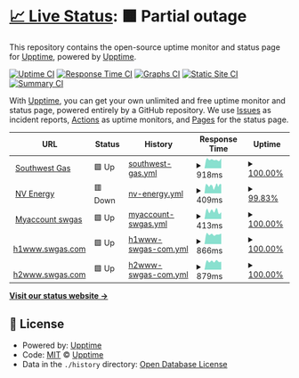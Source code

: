 # [📈 Live Status](https://demo.upptime.js.org): <!--live status--> **🟧 Partial outage**

This repository contains the open-source uptime monitor and status page for [Upptime](https://upptime.js.org), powered by [Upptime](https://github.com/upptime/upptime).

[![Uptime CI](https://github.com/ajshastri/musical-waffle/workflows/Uptime%20CI/badge.svg)](https://github.com/ajshastri/musical-waffle/actions?query=workflow%3A%22Uptime+CI%22)
[![Response Time CI](https://github.com/ajshastri/musical-waffle/workflows/Response%20Time%20CI/badge.svg)](https://github.com/ajshastri/musical-waffle/actions?query=workflow%3A%22Response+Time+CI%22)
[![Graphs CI](https://github.com/ajshastri/musical-waffle/workflows/Graphs%20CI/badge.svg)](https://github.com/ajshastri/musical-waffle/actions?query=workflow%3A%22Graphs+CI%22)
[![Static Site CI](https://github.com/ajshastri/musical-waffle/workflows/Static%20Site%20CI/badge.svg)](https://github.com/ajshastri/musical-waffle/actions?query=workflow%3A%22Static+Site+CI%22)
[![Summary CI](https://github.com/ajshastri/musical-waffle/workflows/Summary%20CI/badge.svg)](https://github.com/ajshastri/musical-waffle/actions?query=workflow%3A%22Summary+CI%22)

With [Upptime](https://upptime.js.org), you can get your own unlimited and free uptime monitor and status page, powered entirely by a GitHub repository. We use [Issues](https://github.com/upptime/upptime/issues) as incident reports, [Actions](https://github.com/ajshastri/musical-waffle/actions) as uptime monitors, and [Pages](https://demo.upptime.js.org) for the status page.

<!--start: status pages-->
<!-- This summary is generated by Upptime (https://github.com/upptime/upptime) -->
<!-- Do not edit this manually, your changes will be overwritten -->
<!-- prettier-ignore -->
| URL | Status | History | Response Time | Uptime |
| --- | ------ | ------- | ------------- | ------ |
| <img alt="" src="https://icons.duckduckgo.com/ip3/www.swgas.com.ico" height="13"> [Southwest Gas](https://www.swgas.com) | 🟩 Up | [southwest-gas.yml](https://github.com/ajshastri/musical-waffle/commits/HEAD/history/southwest-gas.yml) | <details><summary><img alt="Response time graph" src="./graphs/southwest-gas/response-time-week.png" height="20"> 918ms</summary><br><a href="https://ajshastri.github.io/musical-waffle/history/southwest-gas"><img alt="Response time 741" src="https://img.shields.io/endpoint?url=https%3A%2F%2Fraw.githubusercontent.com%2Fajshastri%2Fmusical-waffle%2FHEAD%2Fapi%2Fsouthwest-gas%2Fresponse-time.json"></a><br><a href="https://ajshastri.github.io/musical-waffle/history/southwest-gas"><img alt="24-hour response time 1041" src="https://img.shields.io/endpoint?url=https%3A%2F%2Fraw.githubusercontent.com%2Fajshastri%2Fmusical-waffle%2FHEAD%2Fapi%2Fsouthwest-gas%2Fresponse-time-day.json"></a><br><a href="https://ajshastri.github.io/musical-waffle/history/southwest-gas"><img alt="7-day response time 918" src="https://img.shields.io/endpoint?url=https%3A%2F%2Fraw.githubusercontent.com%2Fajshastri%2Fmusical-waffle%2FHEAD%2Fapi%2Fsouthwest-gas%2Fresponse-time-week.json"></a><br><a href="https://ajshastri.github.io/musical-waffle/history/southwest-gas"><img alt="30-day response time 870" src="https://img.shields.io/endpoint?url=https%3A%2F%2Fraw.githubusercontent.com%2Fajshastri%2Fmusical-waffle%2FHEAD%2Fapi%2Fsouthwest-gas%2Fresponse-time-month.json"></a><br><a href="https://ajshastri.github.io/musical-waffle/history/southwest-gas"><img alt="1-year response time 731" src="https://img.shields.io/endpoint?url=https%3A%2F%2Fraw.githubusercontent.com%2Fajshastri%2Fmusical-waffle%2FHEAD%2Fapi%2Fsouthwest-gas%2Fresponse-time-year.json"></a></details> | <details><summary><a href="https://ajshastri.github.io/musical-waffle/history/southwest-gas">100.00%</a></summary><a href="https://ajshastri.github.io/musical-waffle/history/southwest-gas"><img alt="All-time uptime 99.97%" src="https://img.shields.io/endpoint?url=https%3A%2F%2Fraw.githubusercontent.com%2Fajshastri%2Fmusical-waffle%2FHEAD%2Fapi%2Fsouthwest-gas%2Fuptime.json"></a><br><a href="https://ajshastri.github.io/musical-waffle/history/southwest-gas"><img alt="24-hour uptime 100.00%" src="https://img.shields.io/endpoint?url=https%3A%2F%2Fraw.githubusercontent.com%2Fajshastri%2Fmusical-waffle%2FHEAD%2Fapi%2Fsouthwest-gas%2Fuptime-day.json"></a><br><a href="https://ajshastri.github.io/musical-waffle/history/southwest-gas"><img alt="7-day uptime 100.00%" src="https://img.shields.io/endpoint?url=https%3A%2F%2Fraw.githubusercontent.com%2Fajshastri%2Fmusical-waffle%2FHEAD%2Fapi%2Fsouthwest-gas%2Fuptime-week.json"></a><br><a href="https://ajshastri.github.io/musical-waffle/history/southwest-gas"><img alt="30-day uptime 100.00%" src="https://img.shields.io/endpoint?url=https%3A%2F%2Fraw.githubusercontent.com%2Fajshastri%2Fmusical-waffle%2FHEAD%2Fapi%2Fsouthwest-gas%2Fuptime-month.json"></a><br><a href="https://ajshastri.github.io/musical-waffle/history/southwest-gas"><img alt="1-year uptime 99.98%" src="https://img.shields.io/endpoint?url=https%3A%2F%2Fraw.githubusercontent.com%2Fajshastri%2Fmusical-waffle%2FHEAD%2Fapi%2Fsouthwest-gas%2Fuptime-year.json"></a></details>
| <img alt="" src="https://icons.duckduckgo.com/ip3/www.nvenergy.com.ico" height="13"> [NV Energy](https://www.nvenergy.com) | 🟥 Down | [nv-energy.yml](https://github.com/ajshastri/musical-waffle/commits/HEAD/history/nv-energy.yml) | <details><summary><img alt="Response time graph" src="./graphs/nv-energy/response-time-week.png" height="20"> 409ms</summary><br><a href="https://ajshastri.github.io/musical-waffle/history/nv-energy"><img alt="Response time 383" src="https://img.shields.io/endpoint?url=https%3A%2F%2Fraw.githubusercontent.com%2Fajshastri%2Fmusical-waffle%2FHEAD%2Fapi%2Fnv-energy%2Fresponse-time.json"></a><br><a href="https://ajshastri.github.io/musical-waffle/history/nv-energy"><img alt="24-hour response time 482" src="https://img.shields.io/endpoint?url=https%3A%2F%2Fraw.githubusercontent.com%2Fajshastri%2Fmusical-waffle%2FHEAD%2Fapi%2Fnv-energy%2Fresponse-time-day.json"></a><br><a href="https://ajshastri.github.io/musical-waffle/history/nv-energy"><img alt="7-day response time 409" src="https://img.shields.io/endpoint?url=https%3A%2F%2Fraw.githubusercontent.com%2Fajshastri%2Fmusical-waffle%2FHEAD%2Fapi%2Fnv-energy%2Fresponse-time-week.json"></a><br><a href="https://ajshastri.github.io/musical-waffle/history/nv-energy"><img alt="30-day response time 399" src="https://img.shields.io/endpoint?url=https%3A%2F%2Fraw.githubusercontent.com%2Fajshastri%2Fmusical-waffle%2FHEAD%2Fapi%2Fnv-energy%2Fresponse-time-month.json"></a><br><a href="https://ajshastri.github.io/musical-waffle/history/nv-energy"><img alt="1-year response time 363" src="https://img.shields.io/endpoint?url=https%3A%2F%2Fraw.githubusercontent.com%2Fajshastri%2Fmusical-waffle%2FHEAD%2Fapi%2Fnv-energy%2Fresponse-time-year.json"></a></details> | <details><summary><a href="https://ajshastri.github.io/musical-waffle/history/nv-energy">99.83%</a></summary><a href="https://ajshastri.github.io/musical-waffle/history/nv-energy"><img alt="All-time uptime 99.90%" src="https://img.shields.io/endpoint?url=https%3A%2F%2Fraw.githubusercontent.com%2Fajshastri%2Fmusical-waffle%2FHEAD%2Fapi%2Fnv-energy%2Fuptime.json"></a><br><a href="https://ajshastri.github.io/musical-waffle/history/nv-energy"><img alt="24-hour uptime 99.99%" src="https://img.shields.io/endpoint?url=https%3A%2F%2Fraw.githubusercontent.com%2Fajshastri%2Fmusical-waffle%2FHEAD%2Fapi%2Fnv-energy%2Fuptime-day.json"></a><br><a href="https://ajshastri.github.io/musical-waffle/history/nv-energy"><img alt="7-day uptime 99.83%" src="https://img.shields.io/endpoint?url=https%3A%2F%2Fraw.githubusercontent.com%2Fajshastri%2Fmusical-waffle%2FHEAD%2Fapi%2Fnv-energy%2Fuptime-week.json"></a><br><a href="https://ajshastri.github.io/musical-waffle/history/nv-energy"><img alt="30-day uptime 99.92%" src="https://img.shields.io/endpoint?url=https%3A%2F%2Fraw.githubusercontent.com%2Fajshastri%2Fmusical-waffle%2FHEAD%2Fapi%2Fnv-energy%2Fuptime-month.json"></a><br><a href="https://ajshastri.github.io/musical-waffle/history/nv-energy"><img alt="1-year uptime 99.82%" src="https://img.shields.io/endpoint?url=https%3A%2F%2Fraw.githubusercontent.com%2Fajshastri%2Fmusical-waffle%2FHEAD%2Fapi%2Fnv-energy%2Fuptime-year.json"></a></details>
| <img alt="" src="https://icons.duckduckgo.com/ip3/myaccount.swgas.com.ico" height="13"> [Myaccount swgas](https://myaccount.swgas.com) | 🟩 Up | [myaccount-swgas.yml](https://github.com/ajshastri/musical-waffle/commits/HEAD/history/myaccount-swgas.yml) | <details><summary><img alt="Response time graph" src="./graphs/myaccount-swgas/response-time-week.png" height="20"> 413ms</summary><br><a href="https://ajshastri.github.io/musical-waffle/history/myaccount-swgas"><img alt="Response time 360" src="https://img.shields.io/endpoint?url=https%3A%2F%2Fraw.githubusercontent.com%2Fajshastri%2Fmusical-waffle%2FHEAD%2Fapi%2Fmyaccount-swgas%2Fresponse-time.json"></a><br><a href="https://ajshastri.github.io/musical-waffle/history/myaccount-swgas"><img alt="24-hour response time 352" src="https://img.shields.io/endpoint?url=https%3A%2F%2Fraw.githubusercontent.com%2Fajshastri%2Fmusical-waffle%2FHEAD%2Fapi%2Fmyaccount-swgas%2Fresponse-time-day.json"></a><br><a href="https://ajshastri.github.io/musical-waffle/history/myaccount-swgas"><img alt="7-day response time 413" src="https://img.shields.io/endpoint?url=https%3A%2F%2Fraw.githubusercontent.com%2Fajshastri%2Fmusical-waffle%2FHEAD%2Fapi%2Fmyaccount-swgas%2Fresponse-time-week.json"></a><br><a href="https://ajshastri.github.io/musical-waffle/history/myaccount-swgas"><img alt="30-day response time 402" src="https://img.shields.io/endpoint?url=https%3A%2F%2Fraw.githubusercontent.com%2Fajshastri%2Fmusical-waffle%2FHEAD%2Fapi%2Fmyaccount-swgas%2Fresponse-time-month.json"></a><br><a href="https://ajshastri.github.io/musical-waffle/history/myaccount-swgas"><img alt="1-year response time 365" src="https://img.shields.io/endpoint?url=https%3A%2F%2Fraw.githubusercontent.com%2Fajshastri%2Fmusical-waffle%2FHEAD%2Fapi%2Fmyaccount-swgas%2Fresponse-time-year.json"></a></details> | <details><summary><a href="https://ajshastri.github.io/musical-waffle/history/myaccount-swgas">100.00%</a></summary><a href="https://ajshastri.github.io/musical-waffle/history/myaccount-swgas"><img alt="All-time uptime 99.97%" src="https://img.shields.io/endpoint?url=https%3A%2F%2Fraw.githubusercontent.com%2Fajshastri%2Fmusical-waffle%2FHEAD%2Fapi%2Fmyaccount-swgas%2Fuptime.json"></a><br><a href="https://ajshastri.github.io/musical-waffle/history/myaccount-swgas"><img alt="24-hour uptime 100.00%" src="https://img.shields.io/endpoint?url=https%3A%2F%2Fraw.githubusercontent.com%2Fajshastri%2Fmusical-waffle%2FHEAD%2Fapi%2Fmyaccount-swgas%2Fuptime-day.json"></a><br><a href="https://ajshastri.github.io/musical-waffle/history/myaccount-swgas"><img alt="7-day uptime 100.00%" src="https://img.shields.io/endpoint?url=https%3A%2F%2Fraw.githubusercontent.com%2Fajshastri%2Fmusical-waffle%2FHEAD%2Fapi%2Fmyaccount-swgas%2Fuptime-week.json"></a><br><a href="https://ajshastri.github.io/musical-waffle/history/myaccount-swgas"><img alt="30-day uptime 100.00%" src="https://img.shields.io/endpoint?url=https%3A%2F%2Fraw.githubusercontent.com%2Fajshastri%2Fmusical-waffle%2FHEAD%2Fapi%2Fmyaccount-swgas%2Fuptime-month.json"></a><br><a href="https://ajshastri.github.io/musical-waffle/history/myaccount-swgas"><img alt="1-year uptime 99.97%" src="https://img.shields.io/endpoint?url=https%3A%2F%2Fraw.githubusercontent.com%2Fajshastri%2Fmusical-waffle%2FHEAD%2Fapi%2Fmyaccount-swgas%2Fuptime-year.json"></a></details>
| <img alt="" src="https://icons.duckduckgo.com/ip3/h1www.swgas.com.ico" height="13"> [h1www.swgas.com](https://h1www.swgas.com) | 🟩 Up | [h1www-swgas-com.yml](https://github.com/ajshastri/musical-waffle/commits/HEAD/history/h1www-swgas-com.yml) | <details><summary><img alt="Response time graph" src="./graphs/h1www-swgas-com/response-time-week.png" height="20"> 866ms</summary><br><a href="https://ajshastri.github.io/musical-waffle/history/h1www-swgas-com"><img alt="Response time 732" src="https://img.shields.io/endpoint?url=https%3A%2F%2Fraw.githubusercontent.com%2Fajshastri%2Fmusical-waffle%2FHEAD%2Fapi%2Fh1www-swgas-com%2Fresponse-time.json"></a><br><a href="https://ajshastri.github.io/musical-waffle/history/h1www-swgas-com"><img alt="24-hour response time 935" src="https://img.shields.io/endpoint?url=https%3A%2F%2Fraw.githubusercontent.com%2Fajshastri%2Fmusical-waffle%2FHEAD%2Fapi%2Fh1www-swgas-com%2Fresponse-time-day.json"></a><br><a href="https://ajshastri.github.io/musical-waffle/history/h1www-swgas-com"><img alt="7-day response time 866" src="https://img.shields.io/endpoint?url=https%3A%2F%2Fraw.githubusercontent.com%2Fajshastri%2Fmusical-waffle%2FHEAD%2Fapi%2Fh1www-swgas-com%2Fresponse-time-week.json"></a><br><a href="https://ajshastri.github.io/musical-waffle/history/h1www-swgas-com"><img alt="30-day response time 802" src="https://img.shields.io/endpoint?url=https%3A%2F%2Fraw.githubusercontent.com%2Fajshastri%2Fmusical-waffle%2FHEAD%2Fapi%2Fh1www-swgas-com%2Fresponse-time-month.json"></a><br><a href="https://ajshastri.github.io/musical-waffle/history/h1www-swgas-com"><img alt="1-year response time 720" src="https://img.shields.io/endpoint?url=https%3A%2F%2Fraw.githubusercontent.com%2Fajshastri%2Fmusical-waffle%2FHEAD%2Fapi%2Fh1www-swgas-com%2Fresponse-time-year.json"></a></details> | <details><summary><a href="https://ajshastri.github.io/musical-waffle/history/h1www-swgas-com">100.00%</a></summary><a href="https://ajshastri.github.io/musical-waffle/history/h1www-swgas-com"><img alt="All-time uptime 99.50%" src="https://img.shields.io/endpoint?url=https%3A%2F%2Fraw.githubusercontent.com%2Fajshastri%2Fmusical-waffle%2FHEAD%2Fapi%2Fh1www-swgas-com%2Fuptime.json"></a><br><a href="https://ajshastri.github.io/musical-waffle/history/h1www-swgas-com"><img alt="24-hour uptime 100.00%" src="https://img.shields.io/endpoint?url=https%3A%2F%2Fraw.githubusercontent.com%2Fajshastri%2Fmusical-waffle%2FHEAD%2Fapi%2Fh1www-swgas-com%2Fuptime-day.json"></a><br><a href="https://ajshastri.github.io/musical-waffle/history/h1www-swgas-com"><img alt="7-day uptime 100.00%" src="https://img.shields.io/endpoint?url=https%3A%2F%2Fraw.githubusercontent.com%2Fajshastri%2Fmusical-waffle%2FHEAD%2Fapi%2Fh1www-swgas-com%2Fuptime-week.json"></a><br><a href="https://ajshastri.github.io/musical-waffle/history/h1www-swgas-com"><img alt="30-day uptime 100.00%" src="https://img.shields.io/endpoint?url=https%3A%2F%2Fraw.githubusercontent.com%2Fajshastri%2Fmusical-waffle%2FHEAD%2Fapi%2Fh1www-swgas-com%2Fuptime-month.json"></a><br><a href="https://ajshastri.github.io/musical-waffle/history/h1www-swgas-com"><img alt="1-year uptime 99.95%" src="https://img.shields.io/endpoint?url=https%3A%2F%2Fraw.githubusercontent.com%2Fajshastri%2Fmusical-waffle%2FHEAD%2Fapi%2Fh1www-swgas-com%2Fuptime-year.json"></a></details>
| <img alt="" src="https://icons.duckduckgo.com/ip3/h2www.swgas.com.ico" height="13"> [h2www.swgas.com](https://h2www.swgas.com) | 🟩 Up | [h2www-swgas-com.yml](https://github.com/ajshastri/musical-waffle/commits/HEAD/history/h2www-swgas-com.yml) | <details><summary><img alt="Response time graph" src="./graphs/h2www-swgas-com/response-time-week.png" height="20"> 879ms</summary><br><a href="https://ajshastri.github.io/musical-waffle/history/h2www-swgas-com"><img alt="Response time 730" src="https://img.shields.io/endpoint?url=https%3A%2F%2Fraw.githubusercontent.com%2Fajshastri%2Fmusical-waffle%2FHEAD%2Fapi%2Fh2www-swgas-com%2Fresponse-time.json"></a><br><a href="https://ajshastri.github.io/musical-waffle/history/h2www-swgas-com"><img alt="24-hour response time 838" src="https://img.shields.io/endpoint?url=https%3A%2F%2Fraw.githubusercontent.com%2Fajshastri%2Fmusical-waffle%2FHEAD%2Fapi%2Fh2www-swgas-com%2Fresponse-time-day.json"></a><br><a href="https://ajshastri.github.io/musical-waffle/history/h2www-swgas-com"><img alt="7-day response time 879" src="https://img.shields.io/endpoint?url=https%3A%2F%2Fraw.githubusercontent.com%2Fajshastri%2Fmusical-waffle%2FHEAD%2Fapi%2Fh2www-swgas-com%2Fresponse-time-week.json"></a><br><a href="https://ajshastri.github.io/musical-waffle/history/h2www-swgas-com"><img alt="30-day response time 875" src="https://img.shields.io/endpoint?url=https%3A%2F%2Fraw.githubusercontent.com%2Fajshastri%2Fmusical-waffle%2FHEAD%2Fapi%2Fh2www-swgas-com%2Fresponse-time-month.json"></a><br><a href="https://ajshastri.github.io/musical-waffle/history/h2www-swgas-com"><img alt="1-year response time 719" src="https://img.shields.io/endpoint?url=https%3A%2F%2Fraw.githubusercontent.com%2Fajshastri%2Fmusical-waffle%2FHEAD%2Fapi%2Fh2www-swgas-com%2Fresponse-time-year.json"></a></details> | <details><summary><a href="https://ajshastri.github.io/musical-waffle/history/h2www-swgas-com">100.00%</a></summary><a href="https://ajshastri.github.io/musical-waffle/history/h2www-swgas-com"><img alt="All-time uptime 99.86%" src="https://img.shields.io/endpoint?url=https%3A%2F%2Fraw.githubusercontent.com%2Fajshastri%2Fmusical-waffle%2FHEAD%2Fapi%2Fh2www-swgas-com%2Fuptime.json"></a><br><a href="https://ajshastri.github.io/musical-waffle/history/h2www-swgas-com"><img alt="24-hour uptime 100.00%" src="https://img.shields.io/endpoint?url=https%3A%2F%2Fraw.githubusercontent.com%2Fajshastri%2Fmusical-waffle%2FHEAD%2Fapi%2Fh2www-swgas-com%2Fuptime-day.json"></a><br><a href="https://ajshastri.github.io/musical-waffle/history/h2www-swgas-com"><img alt="7-day uptime 100.00%" src="https://img.shields.io/endpoint?url=https%3A%2F%2Fraw.githubusercontent.com%2Fajshastri%2Fmusical-waffle%2FHEAD%2Fapi%2Fh2www-swgas-com%2Fuptime-week.json"></a><br><a href="https://ajshastri.github.io/musical-waffle/history/h2www-swgas-com"><img alt="30-day uptime 100.00%" src="https://img.shields.io/endpoint?url=https%3A%2F%2Fraw.githubusercontent.com%2Fajshastri%2Fmusical-waffle%2FHEAD%2Fapi%2Fh2www-swgas-com%2Fuptime-month.json"></a><br><a href="https://ajshastri.github.io/musical-waffle/history/h2www-swgas-com"><img alt="1-year uptime 99.83%" src="https://img.shields.io/endpoint?url=https%3A%2F%2Fraw.githubusercontent.com%2Fajshastri%2Fmusical-waffle%2FHEAD%2Fapi%2Fh2www-swgas-com%2Fuptime-year.json"></a></details>

<!--end: status pages-->

[**Visit our status website →**](https://demo.upptime.js.org)

## 📄 License

- Powered by: [Upptime](https://github.com/upptime/upptime)
- Code: [MIT](./LICENSE) © [Upptime](https://upptime.js.org)
- Data in the `./history` directory: [Open Database License](https://opendatacommons.org/licenses/odbl/1-0/)
